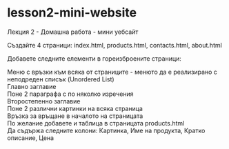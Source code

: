# lesson2-mini-website

Лекция 2 - Домашна работа - мини уебсайт

Създайте 4 страници:
index.html, products.html, contacts.html, about.html

Добавете следните елементи в гореизброените страници:<br/>

Меню с връзки към всяка от страниците - менюто да е реализирано с неподреден списък (Unordered List)<br/>
Главно заглавие<br/>
Поне 2 параграфа с по няколко изречения<br/>
Второстепенно заглавие<br/>
Поне 2 различни картинки на всяка страница<br/>
Връзка за връщане в началото на страницата<br/>
По желание добавете и таблица в страницата products.html<br/>
Да съдържа следните колони: Картинка, Име на продукта, Кратко описание, Цена
